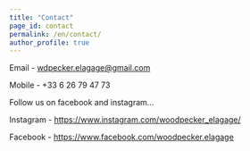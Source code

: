 ```yaml
---
title: "Contact"
page_id: contact
permalink: /en/contact/
author_profile: true
---
```


Email - wdpecker.elagage@gmail.com

Mobile - +33 6 26 79 47 73

Follow us on facebook and instagram…

Instagram - https://www.instagram.com/woodpecker_elagage/ 

Facebook - https://www.facebook.com/woodpecker.elagage 
